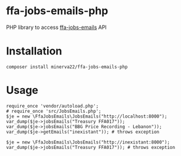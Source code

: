 # ffa-jobs-emails-php
PHP library to access [ffa-jobs-emails](https://github.com/minerva22/ffa-jobs-emails) API

# Installation
`composer install minerva22/ffa-jobs-emails-php`

# Usage
```
require_once 'vendor/autoload.php';
# require_once 'src/JobsEmails.php';
$je = new \FfaJobsEmails\JobsEmails("http://localhost:8000");
var_dump($je->jobsEmails("Treasury FFA017"));
var_dump($je->jobsEmails("BBG Price Recording - Lebanon"));
var_dump($je->getEmails("inexistant")); # throws exception

$je = new \FfaJobsEmails\JobsEmails("http://inexistant:8000");
var_dump($je->jobsEmails("Treasury FFA017")); # throws exception

```
